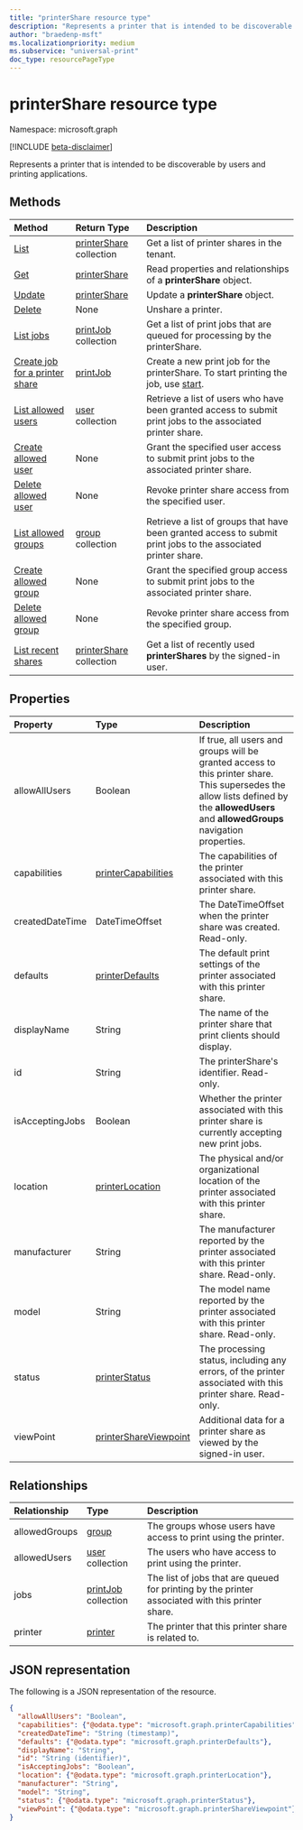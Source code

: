 ```yaml
---
title: "printerShare resource type"
description: "Represents a printer that is intended to be discoverable by users and printing applications."
author: "braedenp-msft"
ms.localizationpriority: medium
ms.subservice: "universal-print"
doc_type: resourcePageType
---
```


# printerShare resource type

Namespace: microsoft.graph

[!INCLUDE [beta-disclaimer](../../includes/beta-disclaimer.md)]

Represents a printer that is intended to be discoverable by users and printing applications.

## Methods

| Method       | Return Type | Description |
|:-------------|:------------|:------------|
| [List](../api/print-list-shares.md) | [printerShare](printershare.md) collection | Get a list of printer shares in the tenant. |
| [Get](../api/printershare-get.md) | [printerShare](printershare.md) | Read properties and relationships of a **printerShare** object. |
| [Update](../api/printershare-update.md) | [printerShare](printershare.md) | Update a **printerShare** object. |
| [Delete](../api/printershare-delete.md) | None | Unshare a printer. |
| [List jobs](../api/printershare-list-jobs.md) | [printJob](printjob.md) collection | Get a list of print jobs that are queued for processing by the printerShare. |
| [Create job for a printer share](../api/printershare-post-jobs.md) | [printJob](printjob.md) | Create a new print job for the printerShare. To start printing the job, use [start](../api/printjob-start.md). |
| [List allowed users](../api/printershare-list-allowedusers.md) | [user](user.md) collection | Retrieve a list of users who have been granted access to submit print jobs to the associated printer share. |
| [Create allowed user](../api/printershare-post-allowedusers.md) | None | Grant the specified user access to submit print jobs to the associated printer share. |
| [Delete allowed user](../api/printershare-delete-alloweduser.md) | None | Revoke printer share access from the specified user. |
| [List allowed groups](../api/printershare-list-allowedgroups.md) | [group](group.md) collection | Retrieve a list of groups that have been granted access to submit print jobs to the associated printer share. |
| [Create allowed group](../api/printershare-post-allowedgroups.md) | None | Grant the specified group access to submit print jobs to the associated printer share. |
| [Delete allowed group](../api/printershare-delete-allowedgroup.md) | None | Revoke printer share access from the specified group. |
| [List recent shares](../api/print-list-recentshares.md) | [printerShare](printershare.md) collection | Get a list of recently used **printerShares** by the signed-in user. |

## Properties
| Property     | Type        | Description |
|:-------------|:------------|:------------|
|allowAllUsers|Boolean|If true, all users and groups will be granted access to this printer share. This supersedes the allow lists defined by the **allowedUsers** and **allowedGroups** navigation properties.|
|capabilities|[printerCapabilities](printercapabilities.md)|The capabilities of the printer associated with this printer share.|
|createdDateTime|DateTimeOffset|The DateTimeOffset when the printer share was created. Read-only.|
|defaults|[printerDefaults](printerdefaults.md)|The default print settings of the printer associated with this printer share.|
|displayName|String|The name of the printer share that print clients should display.|
|id|String| The printerShare's identifier. Read-only.|
|isAcceptingJobs|Boolean|Whether the printer associated with this printer share is currently accepting new print jobs.|
|location|[printerLocation](printerlocation.md)|The physical and/or organizational location of the printer associated with this printer share.|
|manufacturer|String|The manufacturer reported by the printer associated with this printer share. Read-only.|
|model|String|The model name reported by the printer associated with this printer share. Read-only.|
|status|[printerStatus](printerstatus.md)|The processing status, including any errors, of the printer associated with this printer share. Read-only.|
|viewPoint|[printerShareViewpoint](../resources/printershareviewpoint.md)|Additional data for a printer share as viewed by the signed-in user.|

## Relationships
| Relationship | Type        | Description |
|:-------------|:------------|:------------|
|allowedGroups|[group](group.md)|The groups whose users have access to print using the printer.|
|allowedUsers|[user](user.md) collection|The users who have access to print using the printer.|
|jobs|[printJob](printjob.md) collection| The list of jobs that are queued for printing by the printer associated with this printer share.|
|printer|[printer](printer.md)|The printer that this printer share is related to. |

## JSON representation

The following is a JSON representation of the resource.

<!-- {
  "blockType": "resource",
  "optionalProperties": [

  ],
  "@odata.type": "microsoft.graph.printerShare",
  "keyProperty": "id",
  "baseType":"microsoft.graph.entity"
}-->

```json
{
  "allowAllUsers": "Boolean",
  "capabilities": {"@odata.type": "microsoft.graph.printerCapabilities"},
  "createdDateTime": "String (timestamp)",
  "defaults": {"@odata.type": "microsoft.graph.printerDefaults"},
  "displayName": "String",
  "id": "String (identifier)",
  "isAcceptingJobs": "Boolean",
  "location": {"@odata.type": "microsoft.graph.printerLocation"},
  "manufacturer": "String",
  "model": "String",
  "status": {"@odata.type": "microsoft.graph.printerStatus"},
  "viewPoint": {"@odata.type": "microsoft.graph.printerShareViewpoint"}
}
```

<!-- uuid: 8fcb5dbc-d5aa-4681-8e31-b001d5168d79
2015-10-25 14:57:30 UTC -->
<!-- {
  "type": "#page.annotation",
  "description": "printerShare resource",
  "keywords": "",
  "section": "documentation",
  "tocPath": ""
}-->


